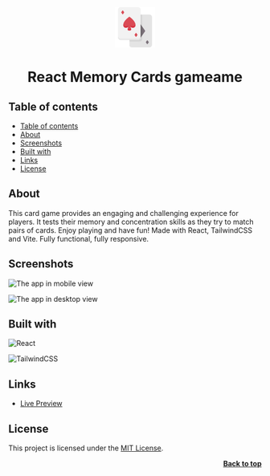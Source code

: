 <a name="readme-top"></a>

<div align="center">
  <a href="https://github.com/seesmof/">
    <img src="./public/logo.png" alt="Logo" height="80">
  </a>

<h1 align="center">React Memory Cards gameame</h1>
</div>

## Table of contents

- [Table of contents](#table-of-contents)
- [About](#about)
- [Screenshots](#screenshots)
- [Built with](#built-with)
- [Links](#links)
- [License](#license)

## About

This card game provides an engaging and challenging experience for players. It tests their memory and concentration skills as they try to match pairs of cards. Enjoy playing and have fun! Made with React, TailwindCSS and Vite. Fully functional, fully responsive.

## Screenshots

![The app in mobile view](./public/mobile.png)

![The app in desktop view](./public/desktop.png)

## Built with

![React](https://img.shields.io/badge/react-%2320232a.svg?style=for-the-badge&logo=react&logoColor=%2361DAFB)

![TailwindCSS](https://img.shields.io/badge/tailwindcss-%2338B2AC.svg?style=for-the-badge&logo=tailwind-css&logoColor=white)

## Links

- [Live Preview](https://seesmof.github.io/react-memory-cards-game/)

## License

This project is licensed under the [MIT License](./LICENSE).

<p align="right"><a href="#readme-top"><strong>Back to top</strong></a></p>
